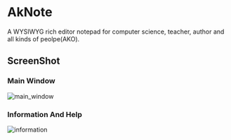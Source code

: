 # AkNote
A WYSIWYG rich editor notepad for computer science, teacher, author and all kinds of peolpe(AKO).

## ScreenShot
### Main Window
![main_window](https://github.com/AiziChen/AkNote/screeshot/screenshot_main2.png)
### Information And Help
![information](https://github.com/AiziChen/AkNote/screenshot/screeshot_inf.png)
